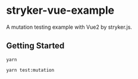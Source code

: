# stryker-vue-example

A mutation testing example with Vue2 by stryker.js.

## Getting Started
```
yarn

yarn test:mutation
```
